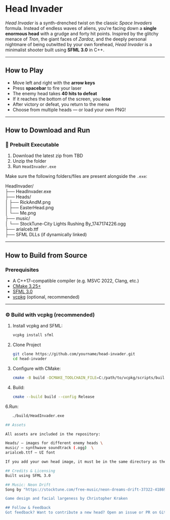 ﻿# Head Invader

*Head Invader* is a synth-drenched twist on the classic *Space Invaders* formula. Instead of endless waves of aliens, you're facing down a **single enormous head** with a grudge and forty hit points. Inspired by the glitchy menace of *Tron*, the giant faces of *Zardoz*, and the deeply personal nightmare of being outwitted by your own forehead, *Head Invader* is a minimalist shooter built using **SFML 3.0** in C++.

---

## How to Play

-  Move left and right with the **arrow keys**
-  Press **spacebar** to fire your laser
-  The enemy head takes **40 hits to defeat**
-  If it reaches the bottom of the screen, you **lose**
-  After victory or defeat, you return to the menu
-  Choose from multiple heads — or load your own PNG!

---

##  How to Download and Run

### 💾 Prebuilt Executable

1. Download the latest zip from TBD
2. Unzip the folder
3. Run `HeadInvader.exe`

Make sure the following folders/files are present alongside the `.exe`:

HeadInvader/ \
├── HeadInvader.exe \
├── Heads/ \
│ ├── RickAndM.png \
│ ├── EasterHead.png \
│ └── Me.png \
├── music/ \
│ └── StockTune-City Lights Rushing By_1747174226.ogg \
├── arialceb.ttf \
├── SFML DLLs (if dynamically linked) 


---

##  How to Build from Source

###  Prerequisites

- A C++17–compatible compiler (e.g. MSVC 2022, Clang, etc.)
- [CMake 3.25+](https://cmake.org/download/)
- [SFML 3.0](https://www.sfml-dev.org/)
- [vcpkg](https://github.com/microsoft/vcpkg) (optional, recommended)

---

### ⚙️ Build with vcpkg (recommended)

1. Install vcpkg and SFML:
   ```bash
   vcpkg install sfml

2. Clone Project
   ```bash
   git clone https://github.com/yourname/head-invader.git
   cd head-invader

4. Configure with CMake:
   ```bash
   cmake -B build -DCMAKE_TOOLCHAIN_FILE=C:/path/to/vcpkg/scripts/buildsystems/vcpkg.cmake

5. Build:
   ```bash
   cmake --build build --config Release

6.Run:
```bash
   ./build/HeadInvader.exe

## Assets

All assets are included in the repository:

Heads/ – images for different enemy heads \
music/ – synthwave soundtrack (.ogg)  \
arialceb.ttf – UI font 

If you add your own head image, it must be in the same directory as the executable and a .png and then be select the custom head option via the in-game menu and type the name of the file.

## Credits & Licensing
Built using SFML 3.0

## Music: Neon Drift
Song by "https://stocktune.com/free-music/neon-dreams-drift-37322-41869

Game design and facial largeness by Christopher Kraken

## Follow & Feedback
Got feedback? Want to contribute a new head? Open an issue or PR on GitHub — or just email me your forehead.



















